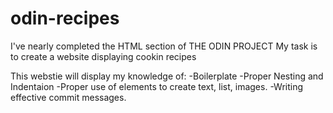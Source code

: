 # odin-recipes
I've nearly completed the HTML section of THE ODIN PROJECT
My task is to create a website displaying cookin recipes

This webstie will display my knowledge of:
    -Boilerplate
    -Proper Nesting and Indentaion
    -Proper use of elements to create text, list, images.
    -Writing effective commit messages.
